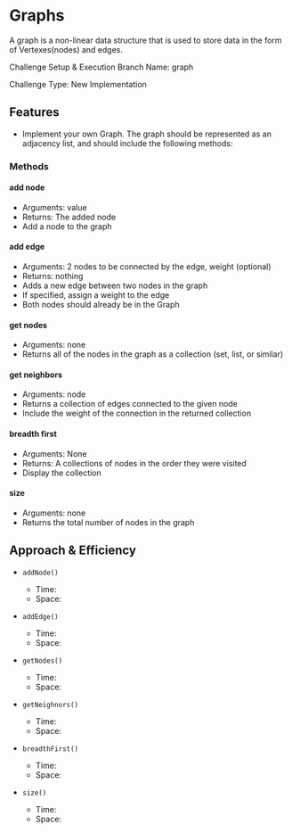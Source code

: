 # Graphs

A graph is a non-linear data structure that is used to store data in the form of Vertexes(nodes) and edges.

Challenge Setup & Execution
Branch Name: graph

Challenge Type: New Implementation

## Features

- Implement your own Graph. The graph should be represented as an adjacency list, and should include the following methods:


### Methods

#### add node

- Arguments: value
- Returns: The added node
- Add a node to the graph

#### add edge

- Arguments: 2 nodes to be connected by the edge, weight (optional)
- Returns: nothing
- Adds a new edge between two nodes in the graph
- If specified, assign a weight to the edge
- Both nodes should already be in the Graph

#### get nodes

- Arguments: none
- Returns all of the nodes in the graph as a collection (set, list, or similar)

#### get neighbors

- Arguments: node
- Returns a collection of edges connected to the given node
- Include the weight of the connection in the returned collection

#### breadth first

- Arguments: None
- Returns: A collections of nodes in the order they were visited
- Display the collection

#### size

- Arguments: none
- Returns the total number of nodes in the graph

## Approach & Efficiency

- `addNode()`
  - Time:
  - Space:

- `addEdge()`
  - Time:
  - Space:

- `getNodes()`
  - Time:
  - Space:

- `getNeighnors()`
  - Time:
  - Space:

- `breadthFirst()`
  - Time:
  - Space:

- `size()`
  - Time:
  - Space:

